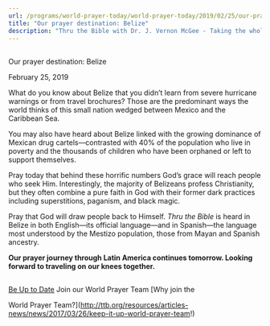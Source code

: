 ```yaml
---
url: /programs/world-prayer-today/world-prayer-today/2019/02/25/our-prayer-destination-belize
title: "Our prayer destination: Belize"
description: "Thru the Bible with Dr. J. Vernon McGee - Taking the whole Word to the whole world"
---
```







## 
 Our prayer destination: Belize


February 25, 2019




What do you know about Belize that you didn’t learn from severe hurricane warnings or from travel brochures? Those are the predominant ways the world thinks of this small nation wedged between Mexico and the Caribbean Sea. 


You may also have heard about Belize linked with the growing dominance of Mexican drug cartels—contrasted with 40% of the population who live in poverty and the thousands of children who have been orphaned or left to support themselves. 


Pray today that behind these horrific numbers God’s grace will reach people who seek Him. Interestingly, the majority of Belizeans profess Christianity, but they often combine a pure faith in God with their former dark practices including superstitions, paganism, and black magic. 


Pray that God will draw people back to Himself. *Thru the Bible* is heard in Belize in both English—its official language—and in Spanish—the language most understood by the Mestizo population, those from Mayan and Spanish ancestry.


**Our prayer journey through Latin America continues tomorrow. Looking forward to traveling on our knees together.** 







## 




[Be Up to Date](http://feeds.feedburner.com/WorldPrayerToday "World Prayer Today RSS Feed")
Join our World Prayer Team
[Why join the  

World Prayer Team?](http://ttb.org/resources/articles-news/news/2017/03/26/keep-it-up-world-prayer-team!)




